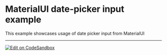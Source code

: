 # MaterialUI date-picker input example

This example showcases usage of date picker input from MaterialUI

---

[![Edit on CodeSandbox](https://codesandbox.io/static/img/play-codesandbox.svg)](https://codesandbox.io/s/github/VirtusLab/formts/tree/master/examples/inputs/mui-date-picker-input)
